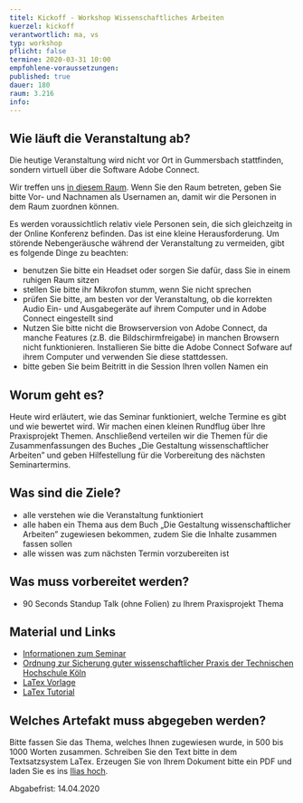 ```yaml
---
titel: Kickoff - Workshop Wissenschaftliches Arbeiten
kuerzel: kickoff
verantwortlich: ma, vs
typ: workshop
pflicht: false
termine: 2020-03-31 10:00
empfohlene-voraussetzungen: 
published: true
dauer: 180
raum: 3.216
info: 
---
```

## Wie läuft die Veranstaltung ab?
Die heutige Veranstaltung wird nicht vor Ort in Gummersbach stattfinden, sondern virtuell über die Software Adobe Connect.

Wir treffen uns [in diesem Raum](https://webconf.vc.dfn.de/mi-bachelor-pp-seminar/). Wenn Sie den Raum betreten, geben Sie bitte Vor- und Nachnamen als Usernamen an, damit wir die Personen in dem Raum zuordnen können.

Es werden voraussichtlich relativ viele Personen sein, die sich gleichzeitg in der Online Konferenz befinden. Das ist eine kleine Herausforderung.
Um störende Nebengeräusche während der Veranstaltung zu vermeiden, gibt es folgende Dinge zu beachten:
* benutzen Sie bitte ein Headset oder sorgen Sie dafür, dass Sie in einem ruhigen Raum sitzen
* stellen Sie bitte ihr Mikrofon stumm, wenn Sie nicht sprechen
* prüfen Sie bitte, am besten vor der Veranstaltung, ob die korrekten Audio Ein- und Ausgabegeräte auf ihrem Computer und in Adobe Connect eingestellt sind
* Nutzen Sie bitte nicht die Browserversion von Adobe Connect, da manche Features (z.B. die Bildschirmfreigabe) in manchen Browsern nicht funktionieren. Installieren Sie bitte die Adobe Connect Sofware auf ihrem Computer und verwenden Sie diese stattdessen.
* bitte geben Sie beim Beitritt in die Session Ihren vollen Namen ein

## Worum geht es?
Heute wird erläutert, wie das Seminar funktioniert, welche Termine es gibt und wie bewertet wird. Wir machen einen kleinen Rundflug über Ihre Praxisprojekt Themen. Anschließend verteilen wir die Themen für die Zusammenfassungen des Buches „Die Gestaltung wissenschaftlicher Arbeiten” und geben Hilfestellung für die Vorbereitung des nächsten Seminartermins.

## Was sind die Ziele?
- alle verstehen wie die Veranstaltung funktioniert
- alle haben ein Thema aus dem Buch „Die Gestaltung wissenschaftlicher Arbeiten” zugewiesen bekommen, zudem Sie die Inhalte zusammen fassen sollen
- alle wissen was zum nächsten Termin vorzubereiten ist

## Was muss vorbereitet werden?
* 90 Seconds Standup Talk (ohne Folien) zu Ihrem Praxisprojekt Thema

## Material und Links
* [Informationen zum Seminar](https://ilias.th-koeln.de/goto.php?target=file_1456364_download&client_id=ILIAS_FH_Koeln)
* [Ordnung zur Sicherung guter wissenschaftlicher Praxis der Technischen Hochschule Köln](https://www.th-koeln.de/mam/downloads/deutsch/hochschule/amtlichemitteilungen/endfassung_02_2020.pdf)
* [LaTex Vorlage](https://ilias.th-koeln.de/goto.php?target=file_1355498_download&client_id=ILIAS_FH_Koeln)
* [LaTex Tutorial](https://www.latex-tutorial.com)

## Welches Artefakt muss abgegeben werden?
Bitte fassen Sie das Thema, welches Ihnen zugewiesen wurde, in 500 bis 1000 Worten zusammen. Schreiben Sie den Text bitte in dem Textsatzsystem LaTex. Erzeugen Sie von Ihrem Dokument bitte ein PDF und laden Sie es ins [Ilias hoch](https://ilias.th-koeln.de/ilias.php?baseClass=ilExerciseHandlerGUI&ref_id=1470959&cmd=showOverview).

Abgabefrist: 14.04.2020


